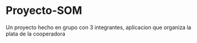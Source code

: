 # Proyecto-SOM
Un proyecto hecho en grupo con 3 integrantes, aplicacion que organiza la plata de la cooperadora
